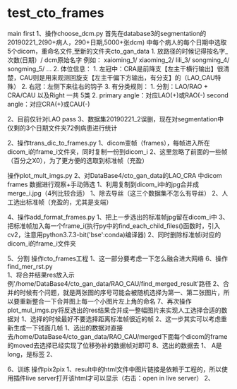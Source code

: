 # test_cto_frames
main first
1、操作choose_dcm.py
    首先在database3的segmentation的20190221_2(90+病人，290+日期,5000+张dcm)
    中每个病人的每个日期中选取5个dicom，重命名文件,至新的文件夹cto_gan_data
        1. 放路径的时候记得按名字_次数(日期）/ dcm原始名字 例如： xaioming_1/ xiaoming_2/ lili_3/ songming_4/ songming_5/ ...
        2. 体位信息：
            1. 左冠中：CRA是前降支【左主干横行输出】很清楚，CAU则是用来观测回旋支【左主干偏下方输出，有分支】的（LAO_CAU特殊）
            2. 右冠：左侧下来往右的钩子
            3. 有分类规则：
                1. 分割：LAO/RAO + CRA/CAU 以及Right 一共 5类
                2. primary angle：对应LAO(+)或RAO(-)
                    second angle：对应CRA(+)或CAU(-)

2、目前仅针对LAO pass 
3、数据集20190221_2误删，现在对segmentation中仅剩的3个日期文件夹72例病患进行统计

2、操作trans_dic_to_frames.py
   1、dicom变帧（frames），每帧进入所在dicom_i的frame_i文件夹，同时复制一份到dicom_i
   2、这里忽略了前面的一些帧（百分之X0），为了更方便的选取到标准帧（充盈）

操作plot_mult_imgs.py
2、对DataBase4/cto_gan_data的LAO_CRA 中dicom frames 数据进行观察+手动筛选
    1、利用复制到dicom_i中的jpg合并成merge_i.jpg（4列比较合适）
    1、除去导丝（这三个数据集不怎么有导丝）
    2、人工选出标准帧（充盈的，尤其是支端）

4、操作add_format_frames.py
    1、把上一步选出的标准帧jpg留在dicom_i中
    3、把标准帧加入每一个frame_i(执行py中的find_each_child_files()函数时，引入cv2，注意用python3.7.3-bit('bse':conda)编译器)
    2、同时删除标准帧i对应的dicom_i的frame_i文件夹


5、分割 操作cto_frames工程
    1、这一部分要考虑一下怎么融合进大网络
6、操作find_mer_rst.py  
    1、将合并结果res放入示例'/home/DataBase4/cto_gan_data/RAO_CAU/find_merged_result'路径
    2、合并的时候有个问题，就是两张图的序号可能会被随机选择为第一、第二张图片，所以要重新整合一下合并图上每一个小图片左上角的命名
7、再次操作plot_mul_imgs.py将反选出的res结果合并成一整幅图片来实现人工选择合适的数据对
    1、选择的时候最好不要选择距离标准帧很近的帧
    2、这一步其实可以考虑重新生成一下钱面几帧
    1、选出的数据对直接去/home/DataBase4/cto_gan_data/RAO_CAU/merged下面每个dicom的frame的moved去选择已经实现了位移弥补的数据帧对即可
8、选出的数据去
    1、 A是long，是标签
    2、

6、训练 操作pix2pix
    1、result中的html文件中图片链接是依赖于工程的，所以使用插件live server打开该html才可以显示（右击：open in live server）
    2、

        